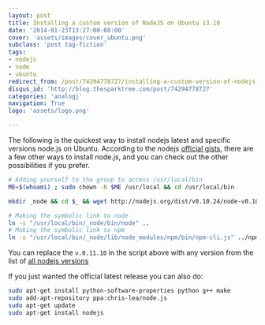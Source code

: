 ```yaml
---
layout: post
title: Installing a custom version of NodeJS on Ubuntu 13.10
date: '2014-01-23T13:27:00-08:00'
cover: 'assets/images/cover_ubuntu.png'
subclass: 'post tag-fiction'
tags:
- nodejs
- node
- ubuntu
redirect_from: /post/74294778727/installing-a-custom-version-of-nodejs-on-ubuntu
disqus_id: 'http://blog.thesparktree.com/post/74294778727'
categories: 'analogj'
navigation: True
logo: 'assets/logo.png'

---
```

The following is the quickest way to install nodejs latest and specific versions node.js on Ubuntu. According to the nodejs [official gists](https://gist.github.com/isaacs/579814), there are a few other ways to install node.js, and you can check out the other possibilities if you prefer.

```bash
# Adding yourself to the group to access /usr/local/bin
ME=$(whoami) ; sudo chown -R $ME /usr/local && cd /usr/local/bin

mkdir _node && cd $_ && wget http://nodejs.org/dist/v0.10.24/node-v0.10.24-linux-x64.tar.gz -O - | tar zxf - --strip-components=1

# Making the symbolic link to node
ln -s "/usr/local/bin/_node/bin/node" ..
# Making the symbolic link to npm
ln -s "/usr/local/bin/_node/lib/node_modules/npm/bin/npm-cli.js" ../npm
```

You can replace the `v.0.11.10` in the script above with any version from the list of [all nodejs versions](http://nodejs.org/dist/)

If you just wanted the official latest release you can also do:

```bash
sudo apt-get install python-software-properties python g++ make
sudo add-apt-repository ppa:chris-lea/node.js
sudo apt-get update
sudo apt-get install nodejs
```